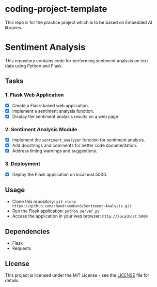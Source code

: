 # coding-project-template
This repo is for the practice project which is to be based on Embedded AI libraries. 

# Sentiment Analysis

This repository contains code for performing sentiment analysis on text data using Python and Flask.

## Tasks

### 1. Flask Web Application
- [x] Create a Flask-based web application.
- [x] Implement a sentiment analysis function.
- [x] Display the sentiment analysis results on a web page.

### 2. Sentiment Analysis Module
- [x] Implement the `sentiment_analyzer` function for sentiment analysis.
- [x] Add docstrings and comments for better code documentation.
- [x] Address linting warnings and suggestions.

### 3. Deployment
- [x] Deploy the Flask application on localhost:5000.

## Usage
- Clone this repository: `git clone https://github.com/chandramohan0/Sentiment-Analysis.git`
- Run the Flask application: `python server.py`
- Access the application in your web browser: `http://localhost:5000`

## Dependencies
- Flask
- Requests

## License
This project is licensed under the MIT License - see the [LICENSE](LICENSE) file for details.
